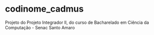 # codinome_cadmus
Projeto do Projeto Integrador II, do curso de Bacharelado em Ciência da Computação - Senac Santo Amaro
